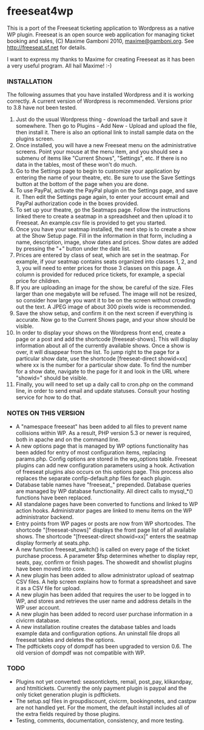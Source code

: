 freeseat4wp
===========

This is a port of the Freeseat ticketing application to Wordpress as a native WP plugin.  Freeseat is an open source web application for managing ticket booking and sales, (C) Maxime Gamboni 2010, maxime@gamboni.org.  See http://freeseat.sf.net for details.  

I want to express my thanks to Maxime for creating Freeseat as it has been a very useful program.  All hail Maxime!  :-)


<h3>INSTALLATION</h3>

<p>The following assumes that you have installed Wordpress and it is working correctly.  A current version of Wordpress is recommended.  Versions prior to 3.8 have not been tested.</p>

<ol><li>Just do the usual Wordpress thing - download the tarball and save it somewhere.  Then go to Plugins - Add New - Upload and upload the file, then install it.  There is also an optional link to install sample data on the plugins screen.

<li>Once installed, you will have a new Freeseat menu on the administrative screens.  Point your mouse at the menu item, and you should see a submenu of items like "Current Shows", "Settings", etc.  If there is no data in the tables,  most of these won't do much.

<li>Go to the Settings page to begin to customize your application by entering the name of your theatre, etc.  Be sure to use the Save Settings button at the bottom of the page when you are done.

<li>To use PayPal, activate the PayPal plugin on the Settings page, and save it.  Then edit the Settings page again, to enter your account email and PayPal authorization code in the boxes provided. 

<li>To set up your theatre, go the Seatmaps page.  Follow the instructions linked there to create a seatmap in a spreadsheet and then upload it to Freeseat.  An example.csv file is provided to get you started.

<li>Once you have your seatmap installed, the next step is to create a show at the Show Setup page.  Fill in the information in that form, including a name, description, image, show dates and prices.  Show dates are added by pressing the "+" button under the date list.

<li>Prices are entered by class of seat, which are set in the seatmap.  For example, if your seatmap contains seats organized into classes 1, 2, and 3, you will need to enter prices for those 3 classes on this page.  A column is provided for reduced price tickets, for example, a special price for children.

<li>If you are uploading an image for the show, be careful of the size.  Files larger than one megabyte will be refused.  The image will not be resized, so consider how large you want it to be on the screen without crowding out the text.  A JPEG image of about 300 pixels wide is recommended.

<li>Save the show setup, and confirm it on the next screen if everything is accurate.  Now go to the Current Shows page, and your show should be visible.  

<li>In order to display your shows on the Wordpress front end, create a page or a post and add the shortcode [freeseat-shows].  This will display information about all of the currently available shows.  Once a show is over, it will disappear from the list.  To jump right to the page for a particular show date, use the shortcode [freeseat-direct showid=xx] where xx is the number for a particular show date.  To find the number for a show date, navigate to the page for it and look in the URL where "showid=" should be visible.

<li>Finally, you will need to set up a daily call to cron.php on the command line, in order to send email and update statuses.  Consult your hosting service for how to do that.</li></ol>


<h3>NOTES ON THIS VERSION</h3>

<ul><li>A "namespace freeseat" has been added to all files to prevent name collisions within WP.  As a result, PHP version 5.3 or newer is required, both in apache and on the command line.

<li>A new options page that is managed by WP options functionality has been added for entry of most configuration items, replacing params.php. Config options are stored in the wp_options table. Freeseat plugins can add new configuration parameters using a hook. Activation of freeseat plugins also occurs on this options page. This process also replaces the separate confip-default.php files for each plugin.

<li>Database table names have "freeseat_" prepended. Database queries are managed by WP database functionality. All direct calls to mysql_*() functions have been replaced.

<li>All standalone pages have been converted to functions and linked to WP action hooks.  Administrator pages are linked to menu items on the WP administrator backend.

<li>Entry points from WP pages or posts are now from WP shortcodes. The shortcode "[freeseat-shows]" displays the front page list of all available shows. The shortcode "[freeseat-direct showid=xx]" enters the seatmap display formerly at seats.php.

<li>A new function freeseat_switch() is called on every page of the ticket purchase process. A parameter $fsp determines whether to display repr, seats, pay, confirm or finish pages.
The showedit and showlist plugins have been moved into core.

<li>A new plugin has been added to allow administrator upload of seatmap CSV files. A help screen explains how to format a spreadsheet and save it as a CSV file for upload.

<li>A new plugin has been added that requires the user to be logged in to WP, and stores and retrieves the user name and address details in the WP user account.

<li>A new plugin has been added to record user purchase information in a civicrm database.

<li>A new installation routine creates the database tables and loads example data and configuration options.  An uninstall file drops all freeseat tables and deletes the options.

<li>The pdftickets copy of dompdf has been upgraded to version 0.6. The old version of dompdf was not compatible with WP.
</li></ul>

<h3>TODO</h3>

<ul><li>Plugins not yet converted: seasontickets, remail, post_pay, klikandpay, and htmltickets. Currently the only payment plugin is paypal and the only ticket generation plugin is pdftickets.

<li>The setup.sql files in groupdiscount, civicrm, bookingnotes, and castpw are not handled yet.  For the moment, the default install includes all of the extra fields required by those plugins. 

<li>Testing, comments, documentation, consistency, and more testing.
</li></ul>
